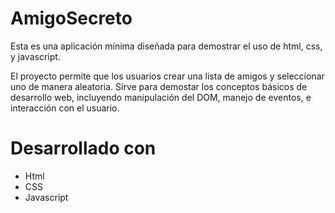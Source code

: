 # AmigoSecreto

Esta es una aplicación mínima diseñada para demostrar el uso de html, css, y javascript. 

El proyecto permite que los usuarios crear una lista de amigos y seleccionar uno de manera aleatoria. Sirve para demostar los conceptos básicos de desarrollo web, incluyendo manipulación del DOM, manejo de eventos, e interacción con el usuario. 

# Desarrollado con

- Html
- CSS
- Javascript




